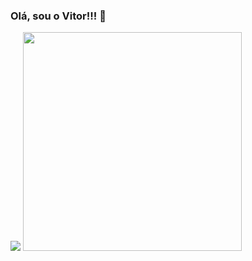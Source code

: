 ### Olá, sou o Vitor!!! 👋

<div>
    <a>
        <img src=https://github-readme-stats.vercel.app/api?username=vitorgonc&show_icons=true&count_private=true&theme=gruvbox&text_color=bf9c0f&icon_color=f7da63&bg_color=0f0d06>
    </a>
    <a>
        <img width="350em" src=https://github-readme-stats.vercel.app/api/top-langs/?username=vitorgonc&layout=compact&text_color=bf9c0f&icon_color=f7da63&bg_color=0f0d06&title_color=fabd2f&hide_border=true>
    </a>
</div>
